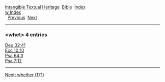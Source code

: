 [Intangible Textual Heritage](../../index)  [Bible](../index) 
[Index](index)   
[w Index](_w_)  
  [Previous](c12399)  [Next](c12401) 

------------------------------------------------------------------------

### &lt;whet&gt; 4 entries

[Deu 32:41](../kjv/deu032.htm#041)  
[Ecc 10:10](../kjv/ecc010.htm#010)  
[Psa 64:3](../kjv/psa064.htm#003)  
[Psa 7:12](../kjv/psa007.htm#012)  

------------------------------------------------------------------------

[Next: whether (171)](c12401)
